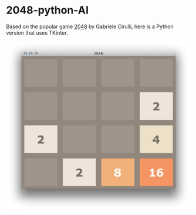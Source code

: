 2048-python-AI
==============

Based on the popular game [2048](https://github.com/gabrielecirulli/2048) by Gabriele Cirulli, here is a Python version that uses TKinter. 

![screenshot](img/screenshot.png)
